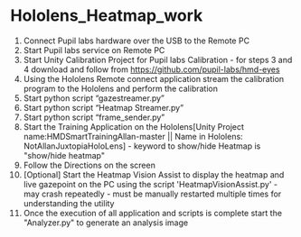 # Hololens_Heatmap_work

1. Connect Pupil labs hardware over the USB to the Remote PC
2. Start Pupil labs service on Remote PC
3. Start Unity Calibration Project for Pupil labs Calibration - for steps 3 and 4 download and follow from https://github.com/pupil-labs/hmd-eyes
4. Using the Hololens Remote connect application stream the calibration
program to the Hololens and perform the calibration
5. Start python script “gazestreamer.py”
6. Start python script “Heatmap Streamer.py”
7. Start python script “frame_sender.py”
8. Start the Training Application on the Hololens[Unity Project name:HMDSmartTrainingAllan-master || Name in Hololens: NotAllanJuxtopiaHoloLens] - keyword to show/hide Heatmap is "show/hide heatmap"
9. Follow the Directions on the screen
10. [Optional] Start the Heatmap Vision Assist to display the heatmap and live gazepoint on the PC using the script 'HeatmapVisionAssist.py' - may crash repeatedly - must be manually restarted multiple times for understanding the utility
11. Once the execution of all application and scripts is complete start the "Analyzer.py" to generate an analysis image
